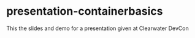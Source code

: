 # presentation-containerbasics
This the slides and demo for a presentation given at Clearwater DevCon
